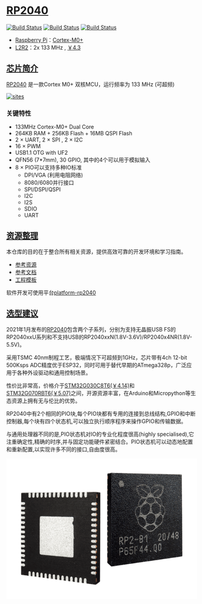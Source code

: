 ﻿# [RP2040](https://www.soc.xin/RP2040)

[![Build Status](https://github.com/SoCXin/RP2040/workflows/src/badge.svg)](https://github.com/SoCXin/RP2040/actions/workflows/src.yml)
[![Build Status](https://github.com/SoCXin/RP2040/workflows/templates/badge.svg)](https://github.com/SoCXin/RP2040/actions/workflows/templates.yml)
[![Build Status](https://github.com/SoCXin/RP2040/workflows/docs/badge.svg)](https://github.com/SoCXin/docs/tree/RP2040)

* [Raspberry Pi](https://www.raspberrypi.com/)：[Cortex-M0+](https://github.com/SoCXin/Cortex)
* [L2R2](https://github.com/SoCXin/Level)：2x 133 MHz , [￥4.3](https://item.szlcsc.com/2392.html)

## [芯片简介](https://github.com/SoCXin/RP2040/wiki)

[RP2040](https://www.raspberrypi.com/products/raspberry-pi-pico/) 是一款Cortex M0+ 双核MCU，运行频率为 133 MHz (可超频)

[![sites](docs/RP2040.png)](https://www.raspberrypi.com/documentation/microcontrollers/rp2040.html)

### 关键特性

* 133MHz Cortex-M0+ Dual Core
* 264KB RAM + 256KB Flash + 16MB QSPI Flash
* 2 × UART, 2 × SPI , 2 × I2C
* 16 × PWM
* USB1.1 OTG with UF2
* QFN56 (7*7mm), 30 GPIO, 其中的4个可以用于模拟输入
* 8 × PIO可以支持多种IO标准
    * DPI/VGA (利用电阻网络)
    * 8080/6080并行接口
    * SPI/DSPI/QSPI
    * I2C
    * I2S
    * SDIO
    * UART

## [资源整理](https://github.com/SoCXin)

本仓库的目的在于整合所有相关资源，提供高效可靠的开发环境和学习指南。

* [参考资源](src/)
* [参考文档](docs/)
* [工程模板](templates/)

软件开发可使用平台[platform-rp2040](https://github.com/OS-Q/platform-rp2040)

## [选型建议](https://github.com/SoCXin)

2021年1月发布的[RP2040](https://item.szlcsc.com/2392.html)包含两个子系列，分别为支持无晶振USB FS的RP2040xxU系列和不支持USB的RP2040xxN(1.8V-3.6V)/RP2040x4NR(1.8V-5.5V)。

采用TSMC 40nm制程工艺，极端情况下可超频到1GHz，芯片带有4ch 12-bit 500Ksps ADC精度优于ESP32，同时可用于替代早期的ATmega328p，广泛应用于各种外设驱动和通用控制场景。

性价比非常高，价格介于[STM32G030C8T6(￥4.14)](https://item.szlcsc.com/549607.html)和[STM32G070RBT6(￥5.07)](https://item.szlcsc.com/549618.html)之间，开源资源丰富，在Arduino和Micropython等生态资源上拥有无与伦比的优势。


RP2040中有2个相同的PIO块,每个PIO块都有专用的连接到总线结构,GPIO和中断控制器,每个块有四个状态机,可以独立执行顺序程序来操作GPIO和传输数据。

与通用处理器不同的是,PIO状态机对IO的专业化程度很高(highly specialised),它注重确定性,精确的时序,并与固定功能硬件紧密结合。PIO状态机可以动态地配置和重新配置,以实现许多不同的接口,自由度很高。

[![sites](docs/xin.png)](https://www.raspberrypi.com/documentation/microcontrollers/rp2040.html)
